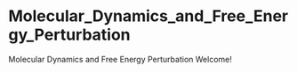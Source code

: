 # Molecular_Dynamics_and_Free_Energy_Perturbation
Molecular Dynamics and Free Energy Perturbation
Welcome!



